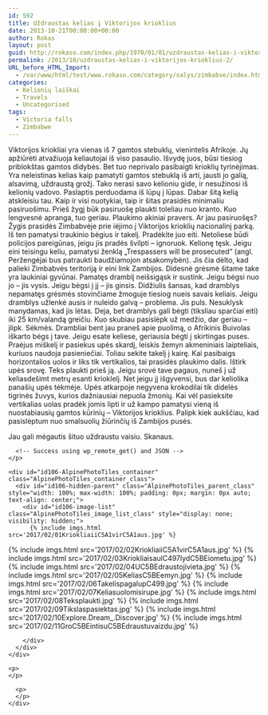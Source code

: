 ```yaml
---
id: 592
title: Uždraustas kelias į Viktorijos krioklius
date: 2013-10-21T00:00:00+00:00
author: Rokas
layout: post
guid: http://rokaso.com/index.php/1970/01/01/uzdraustas-kelias-i-viktorijos-krioklius-2/
permalink: /2013/10/uzdraustas-kelias-i-viktorijos-krioklius-2/
URL_before_HTML_Import:
  - /var/www/html/test/www.rokaso.com/category/salys/zimbabve/index.html
categories:
  - Kelionių laiškai
  - Travels
  - Uncategorised
tags:
  - Victoria falls
  - Zimbabwe
---
```


<div class="entry-content">
  <p>
    Viktorijos kriokliai yra vienas iš 7 gamtos stebuklų, vienintelis Afrikoje. Jų apžiūrėti atvažiuoja keliautojai iš viso pasaulio. Išvydę juos, būsi tiesiog priblokštas gamtos didybės. Bet tuo neprivalo pasibaigti krioklių tyrinėjimas. Yra neleistinas kelias kaip pamatyti gamtos stebuklą iš arti, jausti jo galią, alsavimą, uždraustą grožį. Tako nerasi savo kelioniu gide, ir nesužinosi iš kelionių vadovo. Paslaptis perduodama iš lūpų į lūpas. Dabar šitą kelią atskleisiu tau.
 Kaip ir visi nuotykiai, taip ir šitas prasidės minimaliu pasiruošimu. Prieš žygį būk pasiruošę plaukti toleliau nuo kranto. Kuo lengvesnė apranga, tuo geriau. Plaukimo akiniai pravers. Ar jau pasiruošęs?
 Žygis prasidės Zimbabvėje prie iėjimo į Viktorijos krioklių nacionalinį parką. Iš ten pamatysi traukinio bėgius ir takelį. Pradėkite juo eiti. Netoliese būdi policijos pareigūnas, jeigu jis pradės švilpti – ignoruok. Kelionę tęsk. Jeigu eini teisingu keliu, pamatysi ženklą „Trespassers will be prosecuted“ (angl. Peržengėjai bus patraukti baudžiamojon atsakomybėn). Jis čia dėlto, kad palieki Zimbabvės teritoriją ir eini link Zambijos.
 Didesnė grėsmė šitame take yra laukiniai gyvūnai. Pamatęs dramblį neišsigąsk ir sustink. Jeigu bėgsi nuo jo – jis vysis. Jeigu bėgsi į jį – jis ginsis. Didžiulis šansas, kad dramblys nepamatęs grėsmės stovinčiame žmoguje tiesiog nueis savais keliais. Jeigu dramblys užlenkė ausis ir nuleido galvą – problema. Jis puls. Nesuklysk manydamas, kad jis lėtas. Deja, bet dramblys gali bėgti (tiksliau sparčiai eiti) iki 25 km/valandą greičiu. Kuo skubiau pasislėpk už medžio, dar geriau – įlipk. Sėkmės. Drambliai bent jau praneš apie puolimą, o Afrikinis Buivolas iškarto bėgs į tave. Jeigu esate keliese, geriausia bėgti į skirtingas puses.
 Praėjus miškelį ir pasiekus upės skardį, leiskis žemyn akmeniniais laipteliais, kuriuos naudoja pasieniečiai. Toliau sekite takelį į kairę. Kai pasibaigs horizontalios uolos ir liks tik vertikalios, tai prasidės plaukimo dalis. Ištirk upės srovę. Teks plaukti prieš ją. Jeigu srovė tave pagaus, nuneš į už keliasdešimt metrų esanti krioklelį. Net jeigu jį išgyvensi, bus dar keliolika panašių upės tėkmėje. Upės atkarpoje negyvena krokodilai tik didelės tigrinės žuvys, kurios dažniausiai nepuola žmonių. Kai vėl pasieksite vertikalias uolas pradėk jomis lipti ir už kampo pamatysi vieną iš nuostabiausių gamtos kūrinių – Viktorijos krioklius. Palipk kiek aukščiau, kad pasislėptum nuo smalsuolių žiūrinčių iš Zambijos pusės.
  </p>
  
  <p>
    Jau gali mėgautis šituo uždraustu vaisiu. Skanaus.
  </p>
  
  <div id="APTFPIC_by_TAP-by-shortcode-106" class="AlpinePhotoTiles_inpost_container">
    <p>
      <!-- Request made -->
      
      <!-- Success using wp_remote_get() and JSON -->
    </p>
    
    <div id="id106-AlpinePhotoTiles_container" class="AlpinePhotoTiles_container_class">
      <div id="id106-hidden-parent" class="AlpinePhotoTiles_parent_class" style="width: 100%; max-width: 100%; padding: 0px; margin: 0px auto; text-align: center;">
        <div id="id106-image-list" class="AlpinePhotoTiles_image_list_class" style="display: none; visibility: hidden;">
          {% include imgs.html src='2017/02/01KriokliaiiC5A1virC5A1aus.jpg' %}
{% include imgs.html src='2017/02/02KriokliaiiC5A1virC5A1aus.jpg' %}
{% include imgs.html src='2017/02/03KriokliaisaulC497lydC5BEiometu.jpg' %}
{% include imgs.html src='2017/02/04UC5BEdraustojivieta.jpg' %}
{% include imgs.html src='2017/02/05KeliasC5BEemyn.jpg' %}
{% include imgs.html src='2017/02/06TakelispagalupC499.jpg' %}
{% include imgs.html src='2017/02/07Keliasuolomisirupe.jpg' %}
{% include imgs.html src='2017/02/08Teksplaukti.jpg' %}
{% include imgs.html src='2017/02/09Tikslaspasiektas.jpg' %}
{% include imgs.html src='2017/02/10Explore.Dream_.Discover.jpg' %}
{% include imgs.html src='2017/02/11GroC5BEintisuC5BEdraustuvaizdu.jpg' %}

        </div>
      </div>
    </div>

    <p>
    </p>

  </div>
  
  <div id="fcbk_share">
    <div class="fcbk_like">
      <div id="fb-root">
      </div>
      
      <p>
      </p>
    </div>
  </div>
</div>
